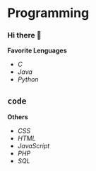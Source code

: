# Programming
### Hi there 👋
**Favorite Lenguages**
  - *C*
  - *Java*
  - *Python*

`code`
<br>
-
**Others**
  - *CSS*
  - *HTML*
  - *JavaScript*
  - *PHP*
  - *SQL*
<!--
**Ricardo-R-R/Ricardo-R-R** is a ✨ _special_ ✨ repository because its `README.md` (this file) appears on your GitHub profile.

Here are some ideas to get you started:

- 🔭 I’m currently working on ...
- 🌱 I’m currently learning ...
- 👯 I’m looking to collaborate on ...
- 🤔 I’m looking for help with ...
- 💬 Ask me about ...
- 📫 How to reach me: ...
- 😄 Pronouns: ...
- ⚡ Fun fact: ...
-->
